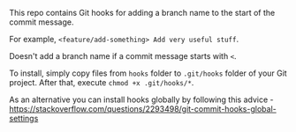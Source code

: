 This repo contains Git hooks for adding a branch name to the start of the commit message.

For example, `<feature/add-something> Add very useful stuff`.

Doesn't add a branch name if a commit message starts with `<`.

To install, simply copy files from `hooks` folder to `.git/hooks` folder of your Git project. After that, execute `chmod +x .git/hooks/*`.

As an alternative you can install hooks globally by following this advice - https://stackoverflow.com/questions/2293498/git-commit-hooks-global-settings
